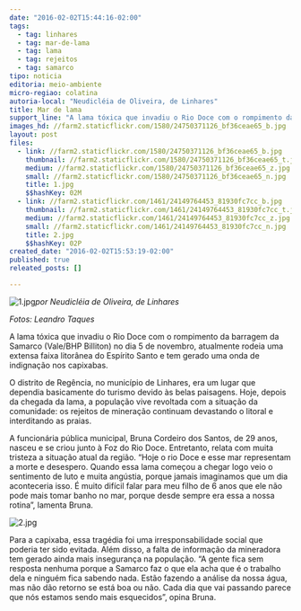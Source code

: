 ```yaml
---
date: "2016-02-02T15:44:16-02:00"
tags:
  - tag: linhares
  - tag: mar-de-lama
  - tag: lama
  - tag: rejeitos
  - tag: samarco
tipo: noticia
editoria: meio-ambiente
micro-regiao: colatina
autoria-local: "Neudicléia de Oliveira, de Linhares"
title: Mar de lama
support_line: "A lama tóxica que invadiu o Rio Doce com o rompimento da barragem da Samarco (Vale/BHP Billiton) no dia 5 de novembro, atualmente rodeia uma extensa faixa litorânea do Espírito Santo e tem gerado uma onda de indignação nos capixabas."
images_hd: //farm2.staticflickr.com/1580/24750371126_bf36ceae65_b.jpg
layout: post
files:
  - link: //farm2.staticflickr.com/1580/24750371126_bf36ceae65_b.jpg
    thumbnail: //farm2.staticflickr.com/1580/24750371126_bf36ceae65_t.jpg
    medium: //farm2.staticflickr.com/1580/24750371126_bf36ceae65_z.jpg
    small: //farm2.staticflickr.com/1580/24750371126_bf36ceae65_n.jpg
    title: 1.jpg
    $$hashKey: 02M
  - link: //farm2.staticflickr.com/1461/24149764453_81930fc7cc_b.jpg
    thumbnail: //farm2.staticflickr.com/1461/24149764453_81930fc7cc_t.jpg
    medium: //farm2.staticflickr.com/1461/24149764453_81930fc7cc_z.jpg
    small: //farm2.staticflickr.com/1461/24149764453_81930fc7cc_n.jpg
    title: 2.jpg
    $$hashKey: 02P
created_date: "2016-02-02T15:53:19-02:00"
published: true
releated_posts: []

---
```

<p><img alt="1.jpg" src="//farm2.staticflickr.com/1580/24750371126_bf36ceae65_b.jpg" /><em>por Neudicl&eacute;ia de Oliveira, de Linhares</em></p>

<p><em>Fotos: Leandro Taques</em></p>

<p>A lama t&oacute;xica que invadiu o Rio Doce com o rompimento da barragem da Samarco (Vale/BHP Billiton) no dia 5 de novembro, atualmente rodeia uma extensa faixa litor&acirc;nea do Esp&iacute;rito Santo e tem gerado uma onda de indigna&ccedil;&atilde;o nos capixabas.</p>

<p>O distrito de Reg&ecirc;ncia, no munic&iacute;pio de Linhares, era um lugar que dependia basicamente do turismo devido &agrave;s belas paisagens. Hoje, depois da chegada da lama, a popula&ccedil;&atilde;o vive revoltada com a situa&ccedil;&atilde;o da comunidade: os rejeitos de minera&ccedil;&atilde;o continuam devastando o litoral e interditando as praias.</p>

<p>A funcion&aacute;ria p&uacute;blica municipal, Bruna Cordeiro dos Santos, de 29 anos, nasceu e se criou junto &agrave; Foz do Rio Doce. Entretanto, relata com muita tristeza a situa&ccedil;&atilde;o atual da regi&atilde;o. &ldquo;Hoje o rio Doce e esse mar representam a morte e desespero. Quando essa lama come&ccedil;ou a chegar logo veio o sentimento de luto e muita ang&uacute;stia, porque jamais imaginamos que um dia aconteceria isso. &Eacute; muito dif&iacute;cil falar para meu filho de 6 anos que ele n&atilde;o pode mais tomar banho no mar, porque desde sempre era essa a nossa rotina&rdquo;, lamenta Bruna.</p>

<p><img alt="2.jpg" src="//farm2.staticflickr.com/1461/24149764453_81930fc7cc_b.jpg" /></p>

<p>Para a capixaba, essa trag&eacute;dia foi uma irresponsabilidade social que poderia ter sido evitada. Al&eacute;m disso, a falta de informa&ccedil;&atilde;o da mineradora tem gerado ainda mais inseguran&ccedil;a na popula&ccedil;&atilde;o. &ldquo;A gente fica sem resposta nenhuma porque a Samarco faz o que ela acha que &eacute; o trabalho dela e ningu&eacute;m fica sabendo nada. Est&atilde;o fazendo a an&aacute;lise da nossa &aacute;gua, mas n&atilde;o d&atilde;o retorno se est&aacute; boa ou n&atilde;o. Cada dia que vai passando parece que n&oacute;s estamos sendo mais esquecidos&rdquo;, opina Bruna.</p>
